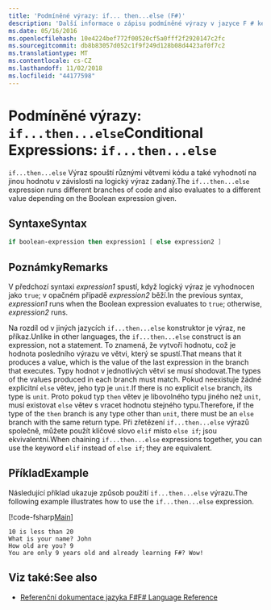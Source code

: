 ```yaml
---
title: 'Podmíněné výrazy: if... then...else (F#)'
description: 'Další informace o zápisu podmíněné výrazy v jazyce F # ke spuštění různými větvemi kódu.'
ms.date: 05/16/2016
ms.openlocfilehash: 10e4224bef772f00520cf5a0fff2f2920147c2fc
ms.sourcegitcommit: db8b83057d052c1f9f249d128b08d4423af0f7c2
ms.translationtype: MT
ms.contentlocale: cs-CZ
ms.lasthandoff: 11/02/2018
ms.locfileid: "44177598"
---
```

# <a name="conditional-expressions-ifthenelse"></a><span data-ttu-id="382d2-103">Podmíněné výrazy: `if...then...else`</span><span class="sxs-lookup"><span data-stu-id="382d2-103">Conditional Expressions: `if...then...else`</span></span>

<span data-ttu-id="382d2-104">`if...then...else` Výraz spouští různými větvemi kódu a také vyhodnotí na jinou hodnotu v závislosti na logický výraz zadaný.</span><span class="sxs-lookup"><span data-stu-id="382d2-104">The `if...then...else` expression runs different branches of code and also evaluates to a different value depending on the Boolean expression given.</span></span>

## <a name="syntax"></a><span data-ttu-id="382d2-105">Syntaxe</span><span class="sxs-lookup"><span data-stu-id="382d2-105">Syntax</span></span>

```fsharp
if boolean-expression then expression1 [ else expression2 ]
```

## <a name="remarks"></a><span data-ttu-id="382d2-106">Poznámky</span><span class="sxs-lookup"><span data-stu-id="382d2-106">Remarks</span></span>

<span data-ttu-id="382d2-107">V předchozí syntaxi *expression1* spustí, když logický výraz je vyhodnocen jako `true`; v opačném případě *expression2* běží.</span><span class="sxs-lookup"><span data-stu-id="382d2-107">In the previous syntax, *expression1* runs when the Boolean expression evaluates to `true`; otherwise, *expression2* runs.</span></span>

<span data-ttu-id="382d2-108">Na rozdíl od v jiných jazycích `if...then...else` konstruktor je výraz, ne příkaz.</span><span class="sxs-lookup"><span data-stu-id="382d2-108">Unlike in other languages, the `if...then...else` construct is an expression, not a statement.</span></span> <span data-ttu-id="382d2-109">To znamená, že vytvoří hodnotu, což je hodnota posledního výrazu ve větvi, který se spustí.</span><span class="sxs-lookup"><span data-stu-id="382d2-109">That means that it produces a value, which is the value of the last expression in the branch that executes.</span></span> <span data-ttu-id="382d2-110">Typy hodnot v jednotlivých větví se musí shodovat.</span><span class="sxs-lookup"><span data-stu-id="382d2-110">The types of the values produced in each branch must match.</span></span> <span data-ttu-id="382d2-111">Pokud neexistuje žádné explicitní `else` větev, jeho typ je `unit`.</span><span class="sxs-lookup"><span data-stu-id="382d2-111">If there is no explicit `else` branch, its type is `unit`.</span></span> <span data-ttu-id="382d2-112">Proto pokud typ `then` větev je libovolného typu jiného než `unit`, musí existovat `else` větev s vracet hodnotu stejného typu.</span><span class="sxs-lookup"><span data-stu-id="382d2-112">Therefore, if the type of the `then` branch is any type other than `unit`, there must be an `else` branch with the same return type.</span></span> <span data-ttu-id="382d2-113">Při zřetězení `if...then...else` výrazů společně, můžete použít klíčové slovo `elif` místo `else if`; jsou ekvivalentní.</span><span class="sxs-lookup"><span data-stu-id="382d2-113">When chaining `if...then...else` expressions together, you can use the keyword `elif` instead of `else if`; they are equivalent.</span></span>

## <a name="example"></a><span data-ttu-id="382d2-114">Příklad</span><span class="sxs-lookup"><span data-stu-id="382d2-114">Example</span></span>

<span data-ttu-id="382d2-115">Následující příklad ukazuje způsob použití `if...then...else` výrazu.</span><span class="sxs-lookup"><span data-stu-id="382d2-115">The following example illustrates how to use the `if...then...else` expression.</span></span>

[!code-fsharp[Main](../../../samples/snippets/fsharp/lang-ref-2/snippet4501.fs)]

```
10 is less than 20
What is your name? John
How old are you? 9
You are only 9 years old and already learning F#? Wow!
```

## <a name="see-also"></a><span data-ttu-id="382d2-116">Viz také:</span><span class="sxs-lookup"><span data-stu-id="382d2-116">See also</span></span>

- [<span data-ttu-id="382d2-117">Referenční dokumentace jazyka F#</span><span class="sxs-lookup"><span data-stu-id="382d2-117">F# Language Reference</span></span>](index.md)
